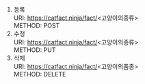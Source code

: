 <!-- TODO -->
1) 등록 <br>
   URI: https://catfact.ninja/fact/<고양이의종류> <br>
   METHOD: POST <br>
2) 수정 <br>
   URI: https://catfact.ninja/fact/<고양이의종류> <br>
   METHOD: PUT <br>
3) 삭제 <br>
   URI: https://catfact.ninja/fact/<고양이의품종> <br>
   METHOD: DELETE
